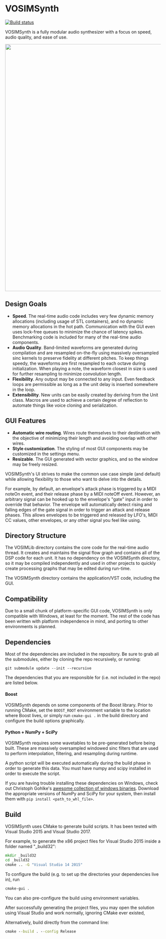 # VOSIMSynth
[![Build status](https://ci.appveyor.com/api/projects/status/49ghy4v5wbkmi0ot/branch/newgraphics?svg=true)](https://ci.appveyor.com/project/austensatterlee/vosimsynth/branch/newgraphics)

VOSIMSynth is a fully modular audio synthesizer with a focus on speed, audio quality, and ease of use.

<p align="center">
<img src="https://raw.github.com/austensatterlee/VOSIMSynth/newgraphics/screenshots/VOSIMProject_1.png"
width=800>
</p>

## Design Goals
- **Speed**. The real-time audio code includes very few dynamic memory allocations (including usage of STL
  containers), and no dynamic memory allocations in the hot path. Communication with the GUI even uses lock-free
  queues to minimize the chance of latency spikes. Benchmarking code is included for many of the real-time
  audio components.
- **Audio Quality**. Band-limited waveforms are generated during compilation and are resampled on-the-fly
  using massively oversampled sinc kernels to preserve fidelity at different pitches. To keep things speedy,
  the waveforms are first resampled to each octave during initialization. When playing a note, the waveform closest in size is used for further resampling to minimize convolution length.
- **Flexibility**. Any output may be connected to any input. Even feedback loops are permissible as long as a
  the unit delay is inserted somewhere in the loop. 
- **Extensibility**. New units can be easily created by deriving from the Unit class. Macros are used to achieve
  a certain degree of reflection to automate things like voice cloning and serialization.

## GUI Features
- **Automatic wire routing**. Wires route themselves to their destination with the objective of minimizing
  their length and avoiding overlap with other wires.
- **Style customization**. The styling of most GUI components may be customized in the settings menu.
- **Resizable**. The GUI generated with vector graphics, and so the window may be freely resized.

VOSIMSynth's UI strives to make the common use case simple (and default) while allowing flexibility to those
who want to delve into the details. 

For example, by default, an envelope's attack phase is triggered by a MIDI noteOn event, and their release
phase by a MIDI noteOff event. However, an arbitrary signal can be hooked up to the envelope's "gate" input in
order to override that behavior. The envelope will automatically detect rising and falling edges of the gate
signal in order to trigger an attack and release phases. This allows envelopes to be triggered and released by
LFO's, MIDI CC values, other envelopes, or any other signal you feel like using.

## Directory Structure
The VOSIMLib directory contains the core code for the real-time audio thread. It creates and maintains the
signal flow graph and contains all of the DSP code for each unit. It has no dependency on the VOSIMSynth
directory, so it may be compiled independently and used in other projects to quickly create processing graphs
that may be edited during run-time.

The VOSIMSynth directory contains the application/VST code, including the GUI.

## Compatibility
Due to a small chunk of platform-specific GUI code, VOSIMSynth is only compatible with Windows, at least for
the moment. The rest of the code has been written with platform independence in mind, and porting to other
environments is planned.

## Dependencies
Most of the dependencies are included in the repository. Be sure to grab all the submodules, either by cloning
the repo recursively, or running:
```
git submodule update --init --recursive
```

The dependencies that you are responsible for (i.e. not included in the repo) are listed below.

#### Boost
VOSIMSynth depends on some components of the Boost library. Prior to running CMake, set the `BOOST_ROOT`
environment variable to the location where Boost lives, or simply run `cmake-gui .` in the build directory and
configure the build options graphically.

#### Python + NumPy + SciPy
VOSIMSynth requires some wavetables to be pre-generated before being built. These are massively oversampled
windowed sinc filters that are used to perform interpolation, filtering, and resampling during runtime.

A python script will be executed automatically during the build phase in order to generate this data. You must
have numpy and scipy installed in order to execute the script.

If you are having trouble installing these dependencies on Windows, check out Christoph Gohlke's [awesome
collection of windows binaries](http://www.lfd.uci.edu/~gohlke/pythonlibs). Download the appropriate versions
of NumPy and SciPy for your system, then install them with `pip install <path_to_whl_file>`.

## Build
VOSIMSynth uses CMake to generate build scripts. It has been tested with Visual Studio 2015 and Visual
Studio 2017.

For example, to generate the x86 project files for Visual Studio 2015 inside a folder named "_build32":
```cmd
mkdir _build32 
cd _build32
cmake .. -G "Visual Studio 14 2015"
```

To configure the build (e.g. to set up the directories your dependencies live in), run 
```cmd
cmake-gui .
``` 

You can also pre-configure the build using environment variables.

After successfully generating the project files, you may open the solution using Visual Studio and work
normally, ignoring CMake ever existed,

Alternatively, build directly from the command line:
```cmd
cmake --build . --config Release
```
